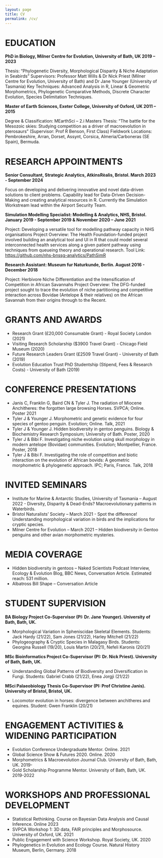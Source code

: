 ```yaml
---
layout: page
title: CV
permalink: /cv/
---
```


# EDUCATION
**PhD in Biology, Milner Centre for Evolution, University of Bath, UK 2019 – 2023**

Thesis: “Phylogenetic Diversity, Morphological Disparity & Niche Adaptation in Seabirds”
Supervisors: Professor Matt Wills & Dr Nick Priest (Milner Centre for Evolution, University of Bath) and Dr Jane Younger (University of Tasmania)
Key Techniques: Advanced Analysis in R, Linear & Geometric Morphometrics, Phylogenetic Comparative Methods, Discrete Character Evolution, Species Delimitation Techniques.

**Master of Earth Sciences, Exeter College, University of Oxford, UK 2011 – 2015**

Degree & Classification: MEarthSci – 2.i
Masters Thesis: “The battle for the Mesozoic skies: Studying competition as a driver of macroevolution in pterosaurs” (Supervisor: Prof R Benson, First Class)
Fieldwork Locations: Pembrokeshire, Arran, Dorset, Assynt, Corsica, Almeria/Carboneras (SE Spain), Bermuda.

# RESEARCH APPOINTMENTS
**Senior Consultant, Strategic Analytics, AtkinsRèalis, Bristol. March 2023 - September 2024**

Focus on developing and delivering innovative and novel data-driven solutions to client problems.
Capability lead for Data-Driven Decision-Making and creating analytical resources in R. 
Currently the Simulation Workstream lead within the Airport Security Team. 

**Simulation Modelling Specialist: Modelling & Analytics, NHS, Bristol. January 2019 - September 2019 & November 2020 – June 2021**

Project: Developing a versatile tool for modelling pathway capacity in NHS organisations
Project Overview: The Health Foundation-funded project involved building an analytical tool and UI in R that could model several interconnected health services along a given patient pathway using techniques from queueing theory and operational research. 
Tool Link: https://github.com/nhs-bnssg-analytics/PathSimR 

**Research Assistant: Museum fur Naturkunde, Berlin. August 2016 - December 2018**

Project: Herbivore Niche Differentiation and the Intensification of Competition in African Savannahs
Project Overview: The DFG-funded project sought to trace the evolution of niche partitioning and competitive interaction across Bovidae (Antelope & their relatives) on the African Savannah from their origins through to the Recent. 

# GRANTS AND AWARDS
- Research Grant (£20,000 Consumable Grant) - Royal Society London (2021)
- Visiting Research Scholarship ($3900 Travel Grant) - Chicago Field Museum (2020)  
- Future Research Leaders Grant (£2509 Travel Grant) - University of Bath (2019)  
- Evolution Education Trust PhD Studentship (Stipend, Fees & Research Costs) - University of Bath (2019)  

# CONFERENCE PRESENTATIONS
- Janis C, Franklin G, Baird CN & Tyler J. The radiation of Miocene Anchitheres: the forgotten large browsing Horses. SVPCA; Online. Poster 2021
- Tyler J & Younger J. Morphometric and genetic evidence for four species of gentoo penguin. Evolution; Online. Talk, 2021
- Tyler J & Younger J. Hidden biodiversity in gentoo penguins. Biology & Biochemistry Research Symposium; University of Bath. Poster, 2020
- Tyler J & Bibi F. Investigating niche evolution using skull morphology in modern antelope (Bovidae) communities. Evolution; Montpellier, France. Poster, 2018
- Tyler J & Bibi F. Investigating the role of competition and biotic interaction on the evolution of African bovids: A geometric morphometric & phylogenetic approach. IPC; Paris, France. Talk, 2018

# INVITED SEMINARS
- Institute for Marine & Antarctic Studies, University of Tasmania – August 2022 - Diversity, Disparity & Dead-Ends? Macroevolutionary patterns in Waterbirds.
- Bristol Naturalists’ Society – March 2021 - Spot the difference! Understanding morphological variation in birds and the implications for cryptic species.
- Milner Centre for Evolution – March 2021 – Hidden biodiversity in Gentoo penguins and other avian morphometric mysteries.

# MEDIA COVERAGE
- Hidden biodiversity in gentoos – Naked Scientists Podcast Interview, Ecology & Evolution Blog, BBC News, Conversation Article. Estimated reach: 531 million. 
- Albatross Bill Shape – Conversation Article

# STUDENT SUPERVISION
**BA Biology Project Co-Supervisor (PI: Dr. Jane Younger). University of Bath, Bath, UK.**
- Morphological Variation in Spheniscidae Skeletal Elements. Students: Jack Hardy (21/22), Sam Jones (21/22), Harley Mitchell (21/22)
- Phylogeography & Cryptic Species in Malagasy Birds. Students: Georgina Russell (19/20), Louis Martin (20/21), Nefeli Karonis (20/21)

**MSc Bioinformatics Project Co-Supervisor (PI: Dr. Nick Priest). University of Bath, Bath, UK.**
- Understanding Global Patterns of Biodiversity and Diversification in Fungi. Students: Gabriel Crabb (21/22), Enea Jorgji (21/22)

**MSci Palaeobiology Thesis Co-Supervisor (PI: Prof Christine Janis). University of Bristol, Bristol, UK.**
- Locomotor evolution in horses: divergence between anchitheres and equines. Student: Gwen Franklin (20/21)

# ENGAGEMENT ACTIVITIES & WIDENING PARTICIPATION
- Evolution Conference Undergraduate Mentor. Online. 2021
- Global Science Show & Futures 2020. Online. 2020
- Morphometrics & Macroevolution Journal Club. University of Bath, Bath, UK. 2019-
- Gold Scholarship Programme Mentor. University of Bath, Bath, UK. 2019-2022

# WORKSHOPS AND PROFESSIONAL DEVELOPMENT
- Statistical Rethinking. Course on Bayesian Data Analysis and Causal Inference. Online 2023
- SVPCA Workshop 1: 3D data, FAIR principles and Morphosource. University of Oxford, UK. 2021
- Public Engagement with Science Workshop. Royal Society, UK. 2020
- Phylogenetics in Evolution and Ecology Course. Natural History Museum, Berlin, Germany. 2018
